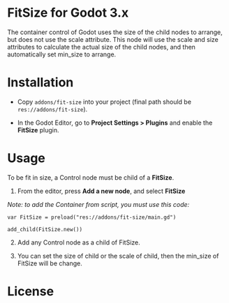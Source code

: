 # FitSize for Godot 3.x
The container control of Godot uses the size of the child nodes to arrange, but does not use the scale attribute. This node will use the scale and size attributes to calculate the actual size of the child nodes, and then automatically set min_size to arrange.

# Installation
- Copy `addons/fit-size` into your project (final path should be `res://addons/fit-size`).

- In the Godot Editor, go to **Project Settings > Plugins** and enable the **FitSize** plugin.

# Usage
To be fit in size, a Control node must be child of a **FitSize**.  

 1. From the editor, press **Add a new node**, and select **FitSize**
 
*Note: to add the Container from script, you must use this code:*
```gdscript
var FitSize = preload("res://addons/fit-size/main.gd")

add_child(FitSize.new())
```

 2. Add any Control node as a child of FitSize.  

 3. You can set the size of child or the scale of child, then the min_size of FitSize will be change.

# License

